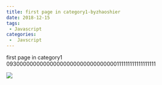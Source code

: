 ```yaml
---
title: first page in category1-byzhaoshier
date: 2018-12-15
tags:
 - Javascript
categories:
 -  Javscript
---
```


first page in category1 093000000000000000000000000000000111111111111111111 

![](https://gitee.com/zhaoshier/blogimage/raw/master/images/bgp.jpg)